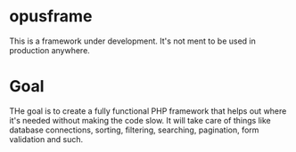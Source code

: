 opusframe
=========

This is a framework under development. It's not ment to be used in production anywhere.

Goal
=========

THe goal is to create a fully functional PHP framework that helps out where it's needed without making the code slow.
It will take care of things like database connections, sorting, filtering, searching, pagination, form validation and such.
